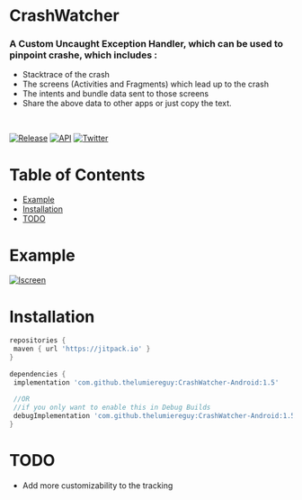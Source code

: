 # CrashWatcher

### A Custom Uncaught Exception Handler, which can be used to pinpoint crashe, which includes :
- Stacktrace of the crash
- The screens (Activities and Fragments) which lead up to the crash
- The intents and bundle data sent to those screens
- Share the above data to other apps or just copy the text.

</br> 

[![Release](https://img.shields.io/badge/release-1.5-blue?style=for-the-badge)](https://jitpack.io/#thelumiereguy/CrashWatcher-Android) [![API](https://img.shields.io/badge/API-19%2B-orange?style=for-the-badge)](https://android-arsenal.com/api?level=19) [![Twitter](https://img.shields.io/badge/twitter-thelumiereguy-blue?style=for-the-badge)](https://twitter.com/thelumiereguy)

# Table of Contents  

- [Example](#example)  
- [Installation](#installation)  
- [TODO](#todo)  

# Example  

[![Iscreen](https://user-images.githubusercontent.com/46375353/92323951-6fb3d200-f05a-11ea-82f3-5b2891bcc6a1.png)]()

# Installation  

```gradle  
repositories {  
 maven { url 'https://jitpack.io' }  
}  
  
dependencies {  
 implementation 'com.github.thelumiereguy:CrashWatcher-Android:1.5'
 
 //OR 
 //if you only want to enable this in Debug Builds
 debugImplementation 'com.github.thelumiereguy:CrashWatcher-Android:1.5'
}  
```

# TODO  
* Add more customizability to the tracking
